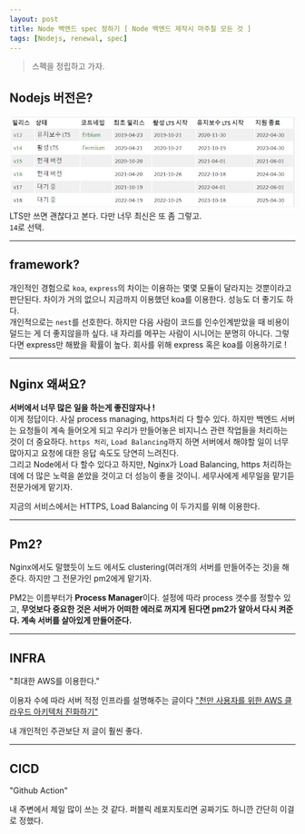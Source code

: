 ```yaml
---
layout: post
title: Node 백엔드 spec 정하기 [ Node 백엔드 제작시 마주칠 모든 것 ]
tags: [Nodejs, renewal, spec]
---
```


> 스펙을 정립하고 가자.

## Nodejs 버전은?

![aa](../images/posts/lts.png)
LTS만 쓰면 괜찮다고 본다. 다만 너무 최신은 또 좀 그렇고.<br>`14`로 선택.

---

## framework?

개인적인 경험으로 `koa`, `express`의 차이는 이용하는 몇몇 모듈이 달라지는 것뿐이라고 판단된다. 차이가 거의 없으니 지금까지 이용했던 koa를 이용한다. 성능도 더 좋기도 하다. <br>
개인적으로는 `nest`를 선호한다. 하지만 다음 사람이 코드를 인수인계받았을 때 비용이 덜드는 게 더 좋지않을까 싶다. 내 자리를 메꾸는 사람이 시니어는 분명히 아니다. 그렇다면 express만 해봤을 확률이 높다. 회사를 위해 express 혹은 koa를 이용하기로 !

---

## Nginx 왜써요?

**서버에서 너무 많은 일을 하는게 좋진않자나 !**<br>
이게 정답이다. 사실 process managing, https처리 다 할수 있다. 하지만 백엔드 서버는 요청들이 계속 들어오게 되고 우리가 만들어놓은 비지니스 관련 작업들을 처리하는 것이 더 중요하다. `https 처리`, `Load Balancing`까지 하면 서버에서 해야할 일이 너무 많아지고 요청에 대한 응답 속도도 당연히 느려진다.<br>
그리고 Node에서 다 할수 있다고 하지만, Nginx가 Load Balancing, https 처리하는데에 더 많은 노력을 쏟았을 것이고 더 성능이 좋을 것이니. 세무사에게 세무일을 맡기듣 전문가에게 맡기자.

지금의 서비스에서는 HTTPS, Load Balancing 이 두가지를 위해 이용한다.

---

## Pm2?

Nginx에서도 말했듯이 노드 에서도 clustering(여러개의 서버를 만들어주는 것)을 해준다. 하지만 그 전문가인 pm2에게 맡기자.

PM2는 이름부터가 **Process Manager**이다. 설정에 따라 process 갯수를 정할수 있고, **무엇보다 중요한 것은 서버가 어떠한 에러로 꺼지게 된다면 pm2가 알아서 다시 켜준다. 계속 서버를 살아있게 만들어준다.**

---

## INFRA
"최대한 AWS를 이용한다."

이용자 수에 따라 서버 적정 인프라를 설명해주는 글이다 ["천만 사용자를 위한 AWS 클라우드 아키텍처 진화하기"](https://www.slideshare.net/awskorea/aws-cloud-architecture-evolution-for-one-thousand-users-changsu-lee)

내 개인적인 주관보단 저 글이 훨씬 좋다.

---

## CICD
"Github Action"

내 주변에서 제일 많이 쓰는 것 같다. 퍼블릭 레포지토리면 공짜기도 하니깐 간단히 이걸로 정했다.